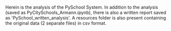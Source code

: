 Herein is the analysis of the PySchool System.  In addition to the analysis (saved as PyCitySchools_Armann.ipynb), there is also a written report
saved as 'PySchool_written_analysis'.  A resources folder is also present containing the original data (2 separate files) in csv format.  

